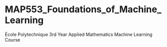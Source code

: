 # MAP553_Foundations_of_Machine_Learning
École Polytechnique 3rd Year Applied Mathematics Machine Learning Course
